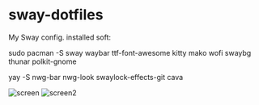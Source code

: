 # sway-dotfiles

My Sway config.
installed soft:

sudo pacman -S sway waybar
ttf-font-awesome kitty mako wofi swaybg thunar polkit-gnome

yay -S nwg-bar nwg-look swaylock-effects-git cava


![screen](https://user-images.githubusercontent.com/62457015/190975739-9c0ea70a-7757-4e1c-941e-1d214677d927.png)
![screen2](https://user-images.githubusercontent.com/62457015/190975745-0a2746e7-dda7-476e-9327-3de9f2539d87.png)
